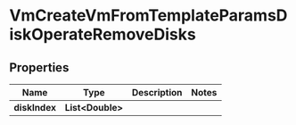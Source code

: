 

# VmCreateVmFromTemplateParamsDiskOperateRemoveDisks


## Properties

Name | Type | Description | Notes
------------ | ------------- | ------------- | -------------
**diskIndex** | **List&lt;Double&gt;** |  | 



